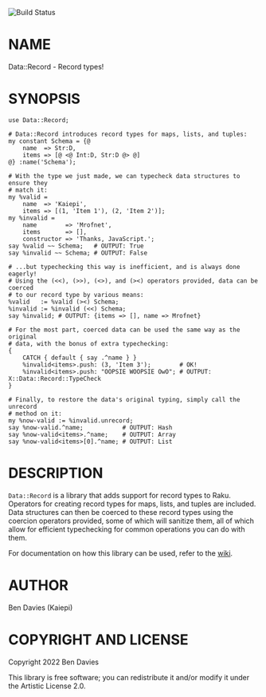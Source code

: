 ![Build Status](https://github.com/Kaiepi/ra-Data-Record/actions/workflows/test.yml/badge.svg)

NAME
====

Data::Record - Record types!

SYNOPSIS
========

```perl6
use Data::Record;

# Data::Record introduces record types for maps, lists, and tuples:
my constant Schema = {@
    name  => Str:D,
    items => [@ <@ Int:D, Str:D @> @]
@} :name('Schema');

# With the type we just made, we can typecheck data structures to ensure they
# match it:
my %valid =
    name  => 'Kaiepi',
    items => [(1, 'Item 1'), (2, 'Item 2')];
my %invalid =
    name        => 'Mrofnet',
    items       => [],
    constructor => 'Thanks, JavaScript.';
say %valid ~~ Schema;   # OUTPUT: True
say %invalid ~~ Schema; # OUTPUT: False

# ...but typechecking this way is inefficient, and is always done eagerly!
# Using the (<<), (>>), (<>), and (><) operators provided, data can be coerced
# to our record type by various means:
%valid   := %valid (><) Schema;
%invalid := %invalid (<<) Schema;
say %invalid; # OUTPUT: {items => [], name => Mrofnet}

# For the most part, coerced data can be used the same way as the original
# data, with the bonus of extra typechecking:
{
    CATCH { default { say .^name } }
    %invalid<items>.push: (3, 'Item 3');        # OK!
    %invalid<items>.push: "OOPSIE WOOPSIE OwO"; # OUTPUT: X::Data::Record::TypeCheck
}

# Finally, to restore the data's original typing, simply call the unrecord
# method on it:
my %now-valid := %invalid.unrecord;
say %now-valid.^name;           # OUTPUT: Hash
say %now-valid<items>.^name;    # OUTPUT: Array
say %now-valid<items>[0].^name; # OUTPUT: List
```

DESCRIPTION
===========

`Data::Record` is a library that adds support for record types to Raku. Operators for creating record types for maps, lists, and tuples are included. Data structures can then be coerced to these record types using the coercion operators provided, some of which will sanitize them, all of which allow for efficient typechecking for common operations you can do with them.

For documentation on how this library can be used, refer to the [wiki](https://github.com/raku-community-modules/Data-Record/wiki/).

AUTHOR
======

Ben Davies (Kaiepi)

COPYRIGHT AND LICENSE
=====================

Copyright 2022 Ben Davies

This library is free software; you can redistribute it and/or modify it under the Artistic License 2.0.

